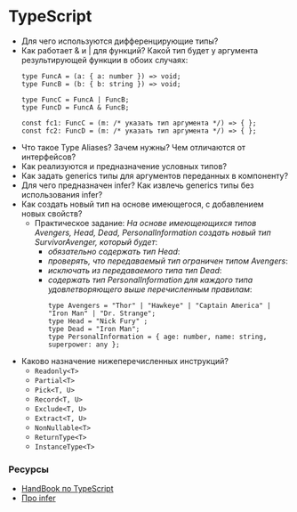 # TypeScript

* Для чего используются дифференцирующие типы?
* Как работает & и | для функций? Какой тип будет у аргумента результирующей функции в обоих случаях:
  ```
  type FuncA = (a: { a: number }) => void;
  type FuncB = (b: { b: string }) => void;

  type FuncC = FuncA | FuncB;
  type FuncD = FuncA & FuncB;

  const fc1: FuncC = (m: /* указать тип аргумента */) => { };
  const fc2: FuncD = (m: /* указать тип аргумента */) => { };
  ```
* Что такое Type Aliases? Зачем нужны? Чем отличаются от интерфейсов?
* Как реализуются и предназначение условных типов?
* Как задать generics типы для аргументов переданных в компоненту?
* Для чего предназначен infer? Как извлечь generics типы без использования infer?
* Как создать новый тип на основе имеющегося, с добавлением новых свойств? 
  * Практическое задание: _На основе имеющеющихся типов Avengers, Head, Dead, PersonalInformation создать новый тип SurvivorAvenger, который будет_:
    * _обязательно содержать тип Head_:
    * _проверять, что передаваемый тип ограничен типом Avengers_:
    * _исключать из передаваемого типа тип Dead_:
    * _содержать тип PersonalInformation для каждого типа удовлетворяющего выше перечисленным правилам_:
      ```
      type Avengers = "Thor" | "Hawkeye" | "Captain America" | "Iron Man" | "Dr. Strange";
      type Head = "Nick Fury" ;
      type Dead = "Iron Man";
      type PersonalInformation = { age: number, name: string, superpower: any };
      ```
* Каково назначение нижеперечисленных инструкций?
  * `Readonly<T>`
  * `Partial<T>`
  * `Pick<T, U>`
  * `Record<T, U>`
  * `Exclude<T, U>`
  * `Extract<T, U>`
  * `NonNullable<T>`
  * `ReturnType<T>`
  * `InstanceType<T>`

### Ресурсы
* [HandBook по TypeScript](https://www.typescriptlang.org/docs/handbook/advanced-types.html)
* [Про infer](https://dev.to/miracleblue/how-2-typescript-serious-business-with-typescripts-infer-keyword-40i5)